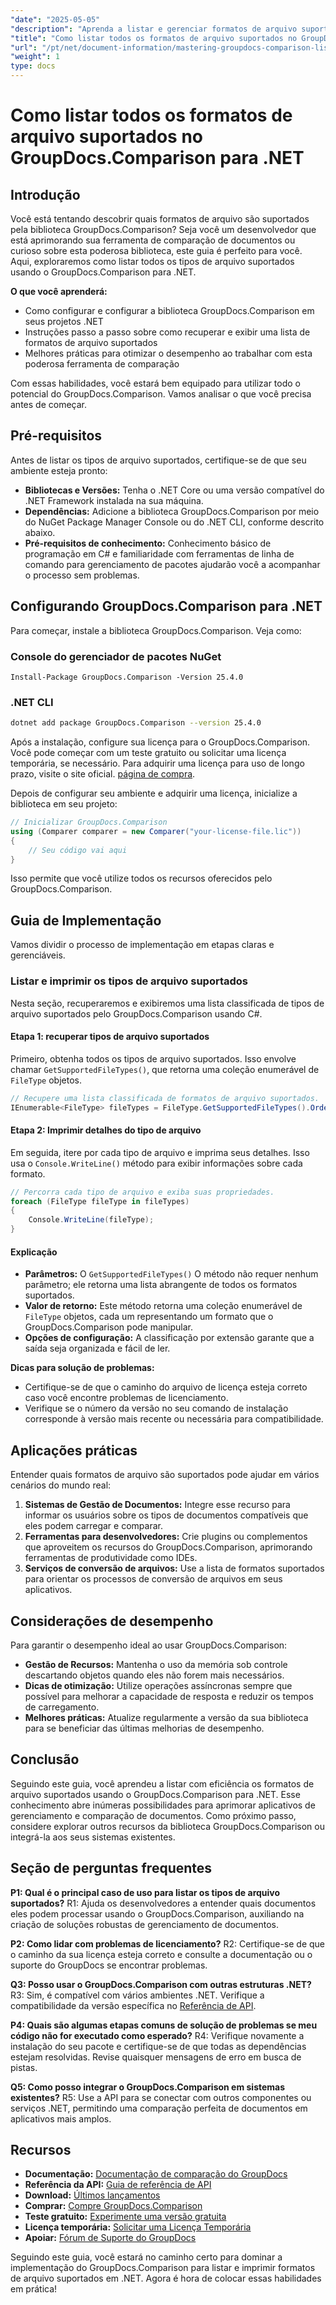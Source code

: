 ```yaml
---
"date": "2025-05-05"
"description": "Aprenda a listar e gerenciar formatos de arquivo suportados usando o GroupDocs.Comparison para .NET. Um guia passo a passo para desenvolvedores."
"title": "Como listar todos os formatos de arquivo suportados no GroupDocs.Comparison para .NET"
"url": "/pt/net/document-information/mastering-groupdocs-comparison-list-supported-formats/"
"weight": 1
type: docs
---
```

# Como listar todos os formatos de arquivo suportados no GroupDocs.Comparison para .NET

## Introdução

Você está tentando descobrir quais formatos de arquivo são suportados pela biblioteca GroupDocs.Comparison? Seja você um desenvolvedor que está aprimorando sua ferramenta de comparação de documentos ou curioso sobre esta poderosa biblioteca, este guia é perfeito para você. Aqui, exploraremos como listar todos os tipos de arquivo suportados usando o GroupDocs.Comparison para .NET.

**O que você aprenderá:**

- Como configurar e configurar a biblioteca GroupDocs.Comparison em seus projetos .NET
- Instruções passo a passo sobre como recuperar e exibir uma lista de formatos de arquivo suportados
- Melhores práticas para otimizar o desempenho ao trabalhar com esta poderosa ferramenta de comparação

Com essas habilidades, você estará bem equipado para utilizar todo o potencial do GroupDocs.Comparison. Vamos analisar o que você precisa antes de começar.

## Pré-requisitos

Antes de listar os tipos de arquivo suportados, certifique-se de que seu ambiente esteja pronto:
- **Bibliotecas e Versões:** Tenha o .NET Core ou uma versão compatível do .NET Framework instalada na sua máquina.
- **Dependências:** Adicione a biblioteca GroupDocs.Comparison por meio do NuGet Package Manager Console ou do .NET CLI, conforme descrito abaixo.
- **Pré-requisitos de conhecimento:** Conhecimento básico de programação em C# e familiaridade com ferramentas de linha de comando para gerenciamento de pacotes ajudarão você a acompanhar o processo sem problemas.

## Configurando GroupDocs.Comparison para .NET

Para começar, instale a biblioteca GroupDocs.Comparison. Veja como:

### Console do gerenciador de pacotes NuGet

```shell
Install-Package GroupDocs.Comparison -Version 25.4.0
```

### .NET CLI

```bash
dotnet add package GroupDocs.Comparison --version 25.4.0
```

Após a instalação, configure sua licença para o GroupDocs.Comparison. Você pode começar com um teste gratuito ou solicitar uma licença temporária, se necessário. Para adquirir uma licença para uso de longo prazo, visite o site oficial. [página de compra](https://purchase.groupdocs.com/buy).

Depois de configurar seu ambiente e adquirir uma licença, inicialize a biblioteca em seu projeto:

```csharp
// Inicializar GroupDocs.Comparison
using (Comparer comparer = new Comparer("your-license-file.lic"))
{
    // Seu código vai aqui
}
```

Isso permite que você utilize todos os recursos oferecidos pelo GroupDocs.Comparison.

## Guia de Implementação

Vamos dividir o processo de implementação em etapas claras e gerenciáveis.

### Listar e imprimir os tipos de arquivo suportados

Nesta seção, recuperaremos e exibiremos uma lista classificada de tipos de arquivo suportados pelo GroupDocs.Comparison usando C#.

#### Etapa 1: recuperar tipos de arquivo suportados

Primeiro, obtenha todos os tipos de arquivo suportados. Isso envolve chamar `GetSupportedFileTypes()`, que retorna uma coleção enumerável de `FileType` objetos.

```csharp
// Recupere uma lista classificada de formatos de arquivo suportados.
IEnumerable<FileType> fileTypes = FileType.GetSupportedFileTypes().OrderBy(fileType => fileType.Extension);
```

#### Etapa 2: Imprimir detalhes do tipo de arquivo

Em seguida, itere por cada tipo de arquivo e imprima seus detalhes. Isso usa o `Console.WriteLine()` método para exibir informações sobre cada formato.

```csharp
// Percorra cada tipo de arquivo e exiba suas propriedades.
foreach (FileType fileType in fileTypes)
{
    Console.WriteLine(fileType);
}
```

#### Explicação

- **Parâmetros:** O `GetSupportedFileTypes()` O método não requer nenhum parâmetro; ele retorna uma lista abrangente de todos os formatos suportados.
- **Valor de retorno:** Este método retorna uma coleção enumerável de `FileType` objetos, cada um representando um formato que o GroupDocs.Comparison pode manipular.
- **Opções de configuração:** A classificação por extensão garante que a saída seja organizada e fácil de ler.

**Dicas para solução de problemas:**
- Certifique-se de que o caminho do arquivo de licença esteja correto caso você encontre problemas de licenciamento.
- Verifique se o número da versão no seu comando de instalação corresponde à versão mais recente ou necessária para compatibilidade.

## Aplicações práticas

Entender quais formatos de arquivo são suportados pode ajudar em vários cenários do mundo real:

1. **Sistemas de Gestão de Documentos:** Integre esse recurso para informar os usuários sobre os tipos de documentos compatíveis que eles podem carregar e comparar.
2. **Ferramentas para desenvolvedores:** Crie plugins ou complementos que aproveitem os recursos do GroupDocs.Comparison, aprimorando ferramentas de produtividade como IDEs.
3. **Serviços de conversão de arquivos:** Use a lista de formatos suportados para orientar os processos de conversão de arquivos em seus aplicativos.

## Considerações de desempenho

Para garantir o desempenho ideal ao usar GroupDocs.Comparison:
- **Gestão de Recursos:** Mantenha o uso da memória sob controle descartando objetos quando eles não forem mais necessários.
- **Dicas de otimização:** Utilize operações assíncronas sempre que possível para melhorar a capacidade de resposta e reduzir os tempos de carregamento.
- **Melhores práticas:** Atualize regularmente a versão da sua biblioteca para se beneficiar das últimas melhorias de desempenho.

## Conclusão

Seguindo este guia, você aprendeu a listar com eficiência os formatos de arquivo suportados usando o GroupDocs.Comparison para .NET. Esse conhecimento abre inúmeras possibilidades para aprimorar aplicativos de gerenciamento e comparação de documentos. Como próximo passo, considere explorar outros recursos da biblioteca GroupDocs.Comparison ou integrá-la aos seus sistemas existentes.

## Seção de perguntas frequentes

**P1: Qual é o principal caso de uso para listar os tipos de arquivo suportados?**
R1: Ajuda os desenvolvedores a entender quais documentos eles podem processar usando o GroupDocs.Comparison, auxiliando na criação de soluções robustas de gerenciamento de documentos.

**P2: Como lidar com problemas de licenciamento?**
R2: Certifique-se de que o caminho da sua licença esteja correto e consulte a documentação ou o suporte do GroupDocs se encontrar problemas.

**Q3: Posso usar o GroupDocs.Comparison com outras estruturas .NET?**
R3: Sim, é compatível com vários ambientes .NET. Verifique a compatibilidade da versão específica no [Referência de API](https://reference.groupdocs.com/comparison/net/).

**P4: Quais são algumas etapas comuns de solução de problemas se meu código não for executado como esperado?**
R4: Verifique novamente a instalação do seu pacote e certifique-se de que todas as dependências estejam resolvidas. Revise quaisquer mensagens de erro em busca de pistas.

**Q5: Como posso integrar o GroupDocs.Comparison em sistemas existentes?**
R5: Use a API para se conectar com outros componentes ou serviços .NET, permitindo uma comparação perfeita de documentos em aplicativos mais amplos.

## Recursos

- **Documentação:** [Documentação de comparação do GroupDocs](https://docs.groupdocs.com/comparison/net/)
- **Referência da API:** [Guia de referência de API](https://reference.groupdocs.com/comparison/net/)
- **Download:** [Últimos lançamentos](https://releases.groupdocs.com/comparison/net/)
- **Comprar:** [Compre GroupDocs.Comparison](https://purchase.groupdocs.com/buy)
- **Teste gratuito:** [Experimente uma versão gratuita](https://releases.groupdocs.com/comparison/net/)
- **Licença temporária:** [Solicitar uma Licença Temporária](https://purchase.groupdocs.com/temporary-license/)
- **Apoiar:** [Fórum de Suporte do GroupDocs](https://forum.groupdocs.com/c/comparison/)

Seguindo este guia, você estará no caminho certo para dominar a implementação do GroupDocs.Comparison para listar e imprimir formatos de arquivo suportados em .NET. Agora é hora de colocar essas habilidades em prática!